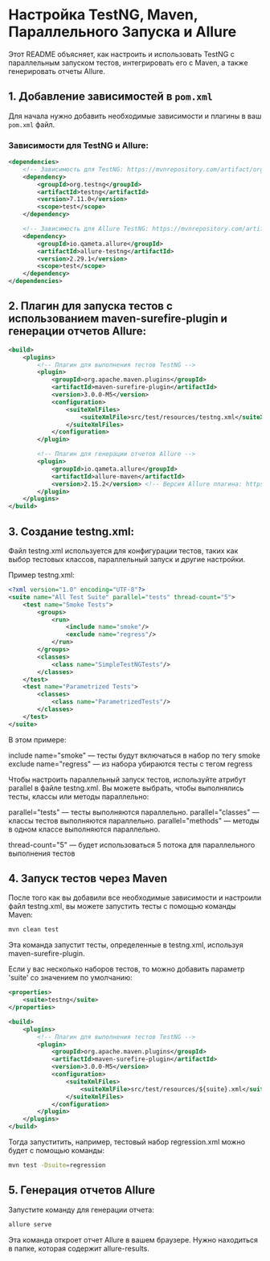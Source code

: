 # Настройка TestNG, Maven, Параллельного Запуска и Allure

Этот README объясняет, как настроить и использовать TestNG с параллельным запуском тестов, интегрировать его с Maven, а также генерировать отчеты Allure.

## 1. Добавление зависимостей в `pom.xml`

Для начала нужно добавить необходимые зависимости и плагины в ваш `pom.xml` файл.

### Зависимости для TestNG и Allure:

```xml
<dependencies>
    <!-- Зависимость для TestNG: https://mvnrepository.com/artifact/org.testng/testng/ -->
    <dependency>
        <groupId>org.testng</groupId>
        <artifactId>testng</artifactId>
        <version>7.11.0</version>
        <scope>test</scope>
    </dependency>

    <!-- Зависимость для Allure TestNG: https://mvnrepository.com/artifact/io.qameta.allure/allure-testng/ -->
    <dependency>
        <groupId>io.qameta.allure</groupId>
        <artifactId>allure-testng</artifactId>
        <version>2.29.1</version>
        <scope>test</scope>
    </dependency>
</dependencies>
```

## 2. Плагин для запуска тестов с использованием maven-surefire-plugin и генерации отчетов Allure:
```xml
<build>
    <plugins>
        <!-- Плагин для выполнения тестов TestNG -->
        <plugin>
            <groupId>org.apache.maven.plugins</groupId>
            <artifactId>maven-surefire-plugin</artifactId>
            <version>3.0.0-M5</version>
            <configuration>
                <suiteXmlFiles>
                    <suiteXmlFile>src/test/resources/testng.xml</suiteXmlFile>
                </suiteXmlFiles>
            </configuration>
        </plugin>

        <!-- Плагин для генерации отчетов Allure -->
        <plugin>
            <groupId>io.qameta.allure</groupId>
            <artifactId>allure-maven</artifactId>
            <version>2.15.2</version> <!-- Версия Allure плагина: https://mvnrepository.com/artifact/io.qameta.allure/allure-maven/ -->
        </plugin>
    </plugins>
</build>
```
## 3. Создание testng.xml:
Файл testng.xml используется для конфигурации тестов, таких как выбор тестовых классов, параллельный запуск и другие настройки.

Пример testng.xml:
```xml
<?xml version="1.0" encoding="UTF-8"?>
<suite name="All Test Suite" parallel="tests" thread-count="5">
    <test name="Smoke Tests">
        <groups>
            <run>
                <include name="smoke"/>
                <exclude name="regress"/>
            </run>
        </groups>
        <classes>
            <class name="SimpleTestNGTests"/>
        </classes>
    </test>
    <test name="Parametrized Tests">
        <classes>
            <class name="ParametrizedTests"/>
        </classes>
    </test>
</suite>
```
В этом примере:

include name="smoke" — тесты будут включаться в набор по тегу smoke
exclude name="regress" — из набора убираются тесты с тегом regress

Чтобы настроить параллельный запуск тестов, используйте атрибут parallel в файле testng.xml. Вы можете выбрать, чтобы выполнялись тесты, классы или методы параллельно:

parallel="tests" — тесты выполняются параллельно.
parallel="classes" — классы тестов выполняются параллельно.
parallel="methods" — методы в одном классе выполняются параллельно.

thread-count="5" — будет использоваться 5 потока для параллельного выполнения тестов

## 4. Запуск тестов через Maven
После того как вы добавили все необходимые зависимости и настроили файл testng.xml, вы можете запустить тесты с помощью команды Maven:
```bash
mvn clean test
```
Эта команда запустит тесты, определенные в testng.xml, используя maven-surefire-plugin.

Если у вас несколько наборов тестов, то можно добавить параметр 'suite' со значением по умолчанию:
```xml
<properties>
    <suite>testng</suite>
</properties>

<build>
    <plugins>
        <!-- Плагин для выполнения тестов TestNG -->
        <plugin>
            <groupId>org.apache.maven.plugins</groupId>
            <artifactId>maven-surefire-plugin</artifactId>
            <version>3.0.0-M5</version>
            <configuration>
                <suiteXmlFiles>
                    <suiteXmlFile>src/test/resources/${suite}.xml</suiteXmlFile>
                </suiteXmlFiles>
            </configuration>
        </plugin>
    </plugins>
</build>
```
Тогда запуститить, например, тестовый набор regression.xml можно будет с помощью команды:
```bash
mvn test -Dsuite=regression
```

## 5. Генерация отчетов Allure
Запустите команду для генерации отчета:
```bash
allure serve
```
Эта команда откроет отчет Allure в вашем браузере. Нужно находиться в папке, которая содержит allure-results.
